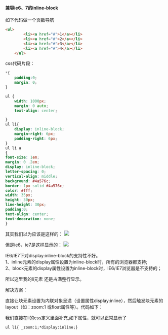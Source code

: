 #### 兼容ie6、7的inline-block

如下代码做一个页数导航

```html
<ul>
		<li><a href="#">1</a></li>
		<li><a href="#">2</a></li>
		<li><a href="#">3</a></li>
		<li><a href="#">4</a></li>
	</ul>
```


css代码片段：


```css
*{
	padding:0;
	margin: 0;
}

ul {
	width: 1000px;
	margin: 0 auto;
	text-align: center;

}
ul li{
	display: inline-block;
	margin-right: 6px;
	padding-right: 6px;
}
ul li a
{
font-size: 1em;
margin: 0 .2em;
display: inline-block;
letter-spacing: 0;
vertical-align: middle;
background: #4a576c;
border: 1px solid #4a576c;
color: #fff;
width: 35px;
height: 30px;
line-height: 30px;
padding:0;
text-align: center;
text-decoration: none;
}
```

其实我们以为应该是这样的：
![](http://p0.qhimg.com/t01639209961b6efa86.png)

但是ie6，ie7是这样显示的：
![](http://p2.qhimg.com/t019b0d04dbacb63ecd.png)



IE6/IE7下对display:inline-block的支持性不好。<br>
1、inline元素的display属性设置为inline-block时，所有的浏览器都支持;<br>
2、block元素的display属性设置为inline-block时，IE6/IE7浏览器是不支持的；<br>

所以这里我的li元素  还是占满整行显示。

解决方案：

直接让块元素设置为内联对象呈递（设置属性display:inline），然后触发块元素的layout（如：zoom:1 或float属性等）。代码如下：

我们直接在li的css定义里面补充,如下属性，就可以正常显示了 
```html
ul li{ _zoom:1;*display:inline;}
```

